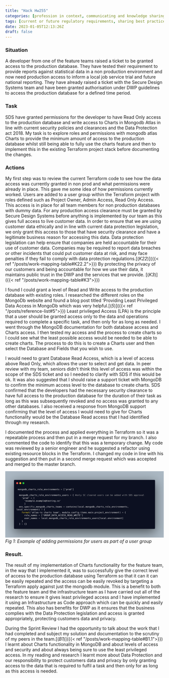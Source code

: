 ```yaml
---
title: "Hack Hw255"
categories: [profession in context, communicating and knowledge sharing, data ethics]
tags: [current or future regulatory requirements, sharing best practice, engaging in peer review practices, learning from others, how to use data ethically, data protection policy and legislation]
date: 2023-01-05T12:13:26Z
draft: false
---
```


### Situation

A developer from one of the feature teams raised a ticket to be granted access to the production database. They have tested their requirement to provide reports against statistical data in a non production environment and now need production access to inform a local job service trial and future national reporting. They have already raised a ticket with the Secure Design Systems team and have been granted authorisation under DWP guidelines to access the production database for a defined time period.

### Task

SDS have granted permissions for the developer to have Read Only access to the production database and write access to Charts in Mongodb Atlas in line with current security policies and clearances and the Data Protection act 2018. My task is to explore roles and permissions with mongodb atlas Charts to provide the minimum amount of access to the production database whilst still being able to fully use the charts feature and then to implement this in the existing Terraform project stack before documenting the changes.

### Actions

My first step was to review the current Terraform code to see how the data access was currently granted in non prod and what permissions were already in place. This gave me some idea of how permissions currently worked. Users are added to a user group within the Terraform project with roles defined such as Project Owner, Admin Access, Read Only Access. This access is in place for all team members for non production databases with dummy data. For any production access clearance must be granted by Secure Design Systems before anything is implemented by our team as this gives full access to live customer data. In order to ensure that we are using customer data ethically and in line with current data protection legislation, we only grant this access to those that have security clearance and have a legitimate business reason for accessing this data. Data protection legislation can help ensure that companies are held accountable for their use of customer data. Companies may be required to report data breaches or other incidents that could put customer data at risk, and may face penalties if they fail to comply with data protection regulations.[(*K22*)]({{< ref "/posts/work-mapping-table#K22.2">}}) By protecting the privacy of our customers and being accountable for how we use their data, it maintains public trust in the DWP and the services that we provide. [(*K3*)]({{< ref "/posts/work-mapping-table#K3">}})

I found I could grant a level of Read and Write access to the production database with existing roles. I researched the different roles on the MongoDb website and found a blog post titled ‘Providing Least Privileged Data Access in MongoDb which was very helpful.[(*5*)]({{< ref "/posts/reference-list#5">}}) Least privileged Access (LPA) is the principle that a user should be granted access only to the data and operations required to complete a specific task, and then only for as long as needed. I went through the MongoDB documentation for both database access and Charts access. I then tested my access and the process to create charts so I could see what the least possible access would be needed to be able to create charts. The process to do this is to create a Charts user and then select the Database and Fields that you wish to use.

I would need to grant Database Read Access, which is a  level of access above Read Only, which allows the user to select and get data. In peer review with my team, seniors didn’t think this level of access was within the scope of the SDS ticket and so I needed to clarify with SDS if this would be ok. It was also suggested that I should raise a support ticket with MongoDB to confirm the minimum access level to the database to create charts. SDS confirmed that the developers had the necessary security clearance to have full access to the production database for the duration of their task as long as this was subsequently revoked and no access was granted to any other databases. I also received a response from MongoDB support confirming that the level of access I would need to give for Charts functionality would be the Database Read access that I had identified through my research.

I documented the process and applied everything in Terraform so it was a repeatable process and then put in a merge request for my branch. I also commented the code to identify that this was a temporary change. My code was reviewed by a senior engineer and he suggested a refactor using existing resource blocks in the Terraform. I changed my code in line with his suggestion and then put in a second merge request which was accepted and merged to the master branch.

![terraform solution for charts users](adding_charts_permissions.png)
*Fig 1: Example of adding permissions for users as part of a user group*

### Result.

The result of my implementation of Charts functionality for the feature team, in the way that I implemented it, was to successfully give the correct level of access to the production database using Terraform so that it can it can be easily repeated and the access can be easily revoked by targeting a Terraform apply against just the mongodb module. This is a benefit to both the feature team and the infrastructure team as I have carried out all of the research to ensure it gives least privileged access and I have implemented it using an Infrastructure as Code approach which can be quickly and easily repeated. This also has benefits for DWP as it ensures that the business complies with the Data Protection legislation and access is granted appropriately, protecting customers data and privacy.

During the Sprint Review I had the opportunity to talk about the work that I had completed and subject my solution and documentation to the scrutiny of my peers in the team.[(*B1*)]({{< ref "/posts/work-mapping-table#B1.1">}}) I learnt about Charts functionality in MongoDB and about levels of access and security and about always being sure to use the least privileged access. In my reading and research I learnt more about Data Protection and our responsibility to protect customers data and privacy by only granting access to the data that is required to fulfil a task and then only for as long as this access is needed.
